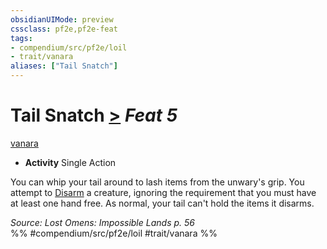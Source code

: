 ```yaml
---
obsidianUIMode: preview
cssclass: pf2e,pf2e-feat
tags:
- compendium/src/pf2e/loil
- trait/vanara
aliases: ["Tail Snatch"]
---
```

# Tail Snatch  [>](rules/core-rulebook/chapter-9-playing-the-game.md#Actions "Single Action") *Feat 5*  
[vanara](rules/traits/vanara-loil.md "Vanara Ancestry & Heritage Trait")  

- **Activity** Single Action

You can whip your tail around to lash items from the unwary's grip. You attempt to [Disarm](rules/actions/disarm.md) a creature, ignoring the requirement that you must have at least one hand free. As normal, your tail can't hold the items it disarms.

*Source: Lost Omens: Impossible Lands p. 56*  
%% #compendium/src/pf2e/loil #trait/vanara %%